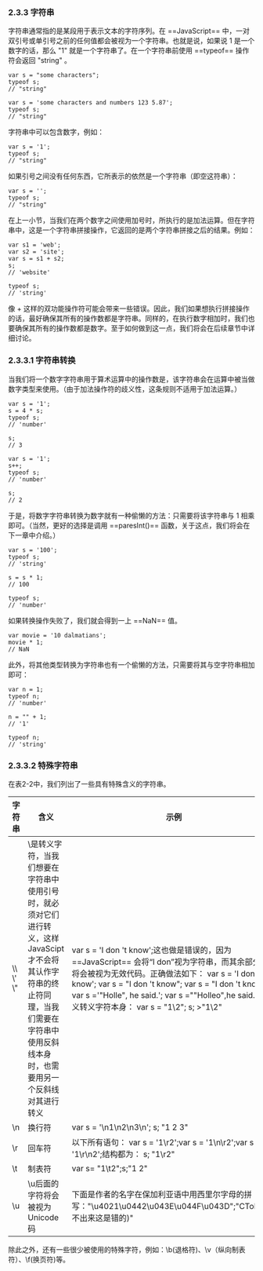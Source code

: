 ### 2.3.3 字符串
字符串通常指的是某段用于表示文本的字符序列。在 ==JavaScript== 中，一对双引号或单引号之前的任何值都会被视为一个字符串。也就是说，如果说 1 是一个数字的话，那么 "1" 就是一个字符串了。在一个字符串前使用 ==typeof== 操作符会返回 "string" 。
```
var s = "some characters";
typeof s;
// "string"

var s = 'some characters and numbers 123 5.87';
typeof s;
// "string"
```
字符串中可以包含数字，例如：
```
var s = '1';
typeof s;
// "string"
```
如果引号之间没有任何东西，它所表示的依然是一个字符串（即空这符串）：
```
var s = '';
typeof s;
// "string"
```
在上一小节，当我们在两个数字之间使用加号时，所执行的是加法运算。但在字符串中，这是一个字符串拼接操作，它返回的是两个字符串拼接之后的结果。例如：
```
var s1 = 'web';
var s2 = 'site';
var s = s1 + s2;
s;
// 'website'

typeof s;
// 'string'
```
像 + 这样的双功能操作符可能会带来一些错误。因此，我们如果想执行拼接操作的话，最好确保其所有的操作数都是字符串。同样的，在执行数字相加时，我们也要确保其所有的操作数都是数字。至于如何做到这一点，我们将会在后续章节中详细讨论。

### 2.3.3.1 字符串转换
当我们将一个数字字符串用于算术运算中的操作数是，该字符串会在运算中被当做数字类型来使用。（由于加法操作符的歧义性，这条规则不适用于加法运算。）
```
var s = '1';
s = 4 * s;
typeof s;
// 'number'

s;
// 3

var s = '1';
s++;
typeof s;
// 'number'

s;
// 2
```
于是，将数字字符串转换为数字就有一种偷懒的方法：只需要将该字符串与 1 相乘即可。（当然，更好的选择是调用 ==paresInt()== 函数，关于这点，我们将会在下一章中介绍。）
```
var s = '100';
typeof s;
// 'string'

s = s * 1;
// 100

typeof s;
// 'number'
```
如果转换操作失败了，我们就会得到一上 ==NaN== 值。
```
var movie = '10 dalmatians';
movie * 1;
// NaN
```
此外，将其他类型转换为字符串也有一个偷懒的方法，只需要将其与空字符串相加即可：
```
var n = 1;
typeof n;
// 'number'

n = "" + 1;
// '1'

typeof n;
// 'string'
```
### 2.3.3.2 特殊字符串
在表2-2中，我们列出了一些具有特殊含义的字符串。

字符串 | 含义 | 示例
---|---|---
\\\  \\' \\"  | \\是转义字符，当我们想要在字符串中使用引号时，就必须对它们进行转义，这样 JavaScipt才不会将其认作字符串的终止符同理，当我们需要在字符串中使用反斜线本身时，也需要用另一个反斜线对其进行转义 | var s = 'I don 't know';这也做是错误的，因为==JavaScript== 会将“I don”视为字符串，而其余部分则将会被视为无效代码。正确做法如下： var s = 'I don \'t know'; var s = "I don \'t know"; var s = "I don 't know"; var s ='"Holle", he said.'; var s ="\"Holleo\",he said.";转义转义字符本身： var s = "1\\2"; s;   >"1\2"
\n|换行符|var s = '\n1\n2\n3\n'; s; "1 2 3"
\r|回车符| 以下所有语句： var s = '1\r2';var s = '1\n\r2';var s = '1\r\n2';结构都为： s; "1\r2"
\t|制表符|var s= "1\t2";s;"1 2"
\u|\u后面的字符将会被视为Unicode码|下面是作者的名字在保加利亚语中用西里尔字母的拼写："\u4021\u0442\u043E\u044F\u043D";"CToRH(打不出来这是错的)"

除此之外，还有一些很少被使用的特殊字符，例如：\b(退格符)、\v（纵向制表符）、\f(换页符)等。